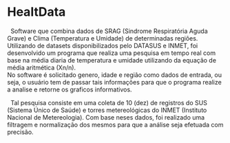 # HealtData

<p>&nbsp; Software que combina dados de SRAG (Sindrome Respiratória Aguda Grave) e Clima (Temperatura e Umidade) de determinadas regiões. 
Utilizando de datasets disponibilizados pelo DATASUS e INMET,
foi desenvolvido um programa que realiza uma pesquisa em tempo real com base na média diaria de temperatura e umidade utilizando da equação de média aritmética (Xn/n).<br>
No software é solicitado genero, idade e região como dados de entrada, ou seja, o usuário tem de passar tais informações para que o programa realize a analise e retorne os graficos informativos.</p>

<p> &nbsp; Tal pesquisa consiste em uma coleta de 10 (dez) de registros do SUS (Sistema Único de Saúde) e torres metereológicas do INMET (Instituto Nacional de Metereologia).
Com base neses dados, foi realizado uma filtragem e normalização dos mesmos para que a análise seja efetuada com precisão.</p>

